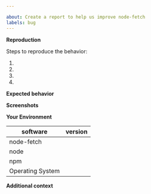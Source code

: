 ```yaml
---

about: Create a report to help us improve node-fetch
labels: bug
---
```


<!--- Provide a clear and concise description of what the bug is. -->

**Reproduction**

Steps to reproduce the behavior:

1. 
2. 
3. 
4. 

**Expected behavior**

<!--- If you're suggesting a change/improvement, tell us how it should work -->
<!--- If fetch is behaving incorrectly, please include a link to the spec or documentation that supports that your expected behavior is correct. -->

**Screenshots**

<!--- If applicable, add screenshots to help explain your problem. -->

**Your Environment**

<!--- Include as many relevant details about the environment you experienced the bug in -->

| software         | version
| ---------------- | -------
| node-fetch       |
| node             |
| npm              |
| Operating System |

**Additional context**

<!--- Add any other context about the problem here. -->
